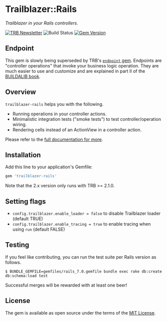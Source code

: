# Trailblazer::Rails

*Trailblazer in your Rails controllers.*

[![TRB Newsletter](https://img.shields.io/badge/TRB-newsletter-lightgrey.svg)](http://trailblazer.to/newsletter/)
![Build
Status](https://github.com/trailblazer/trailblazer-rails/actions/workflows/ci.yml/badge.svg?branch=master)
[![Gem Version](https://badge.fury.io/rb/trailblazer-rails.svg)](http://badge.fury.io/rb/trailblazer-rails)

## Endpoint

This gem is slowly being superseded by TRB's [`endpoint` gem](https://trailblazer.to/2.1/docs/endpoint.html). Endpoints are "controller operations" that invoke your business logic operation. They are much easier to use and customize and are explained in part II of the [BUILDALIB book](https://leanpub.com/buildalib).

## Overview

`trailblazer-rails` helps you with the following.

* Running operations in your controller actions.
* Minimalistic integration tests ("smoke tests") to test controller/operation wiring.
* Rendering cells instead of an ActionView in a controller action.

Please refer to the [full documentation for more](https://trailblazer.to/2.1/docs/trailblazer.html#trailblazer-rails).

## Installation

Add this line to your application's Gemfile:

```ruby
gem 'trailblazer-rails'
```

Note that the 2.x version only runs with TRB >= 2.1.0.

## Setting flags

* `config.trailblazer.enable_loader = false` to disable Trailblazer loader (default TRUE)
* `config.trailblazer.enable_tracing = true` to enable tracing when using `run` (default FALSE)

## Testing

If you feel like contributing, you can run the test suite per Rails version as follows.

```
$ BUNDLE_GEMFILE=gemfiles/rails_7.0.gemfile bundle exec rake db:create db:schema:load test
```

Successful merges will be rewarded with at least one beer!

## License

The gem is available as open source under the terms of the [MIT License](http://opensource.org/licenses/MIT).

